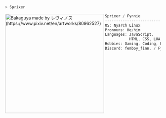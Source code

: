 ```zsh
> Sprixer
```

<img align="left" src="https://i.redd.it/h7dae4o0uk461.jpg" alt="Bakaguya made by レヴィノス (https://www.pixiv.net/en/artworks/80962527)" width="320" /> 

```csharp
Sprixer / Fynnie
-------------------------
OS: Nyarch Linux
Pronouns: He/him
Languages: JavaScript,
           HTML, CSS, LUA, Python.
Hobbies: Gaming, Coding, Relaxing
Discord: femboy_finn. / Fynnie
```
